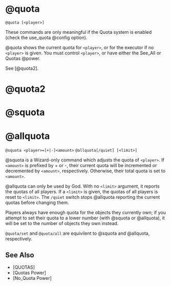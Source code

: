 # @quota
`@quota [<player>]`

These commands are only meaningful if the Quota system is enabled (check the use_quota @config option).

@quota shows the current quota for `<player>`, or for the executor if no `<player>` is given. You must control `<player>`, or have either the See_All or Quotas @power.

See [@quota2].
# @quota2
# @squota
# @allquota
`@squota <player>=[+|-]<amount>`
`@allquota[/quiet] [<limit>]`

@squota is a Wizard-only command which adjusts the quota of `<player>`. If `<amount>` is prefixed by + or -, their current quota will be incremented or decremented by `<amount>`, respectively. Otherwise, their total quota is set to `<amount>`.

@allquota can only be used by God. With no `<limit>` argument, it reports the quotas of all players. If a `<limit>` is given, the quotas of all players is reset to `<limit>`. The `/quiet` switch stops @allquota reporting the current quotas before changing them.

Players always have enough quota for the objects they currently own; if you attempt to set their quota to a lower number (with @squota or @allquota), it will be set to the number of objects they own instead.

`@quota/set` and `@quota/all` are equivilent to @squota and @allquota, respectively.


## See Also
- [QUOTAS]
- [Quotas Power]
- [No_Quota Power]

